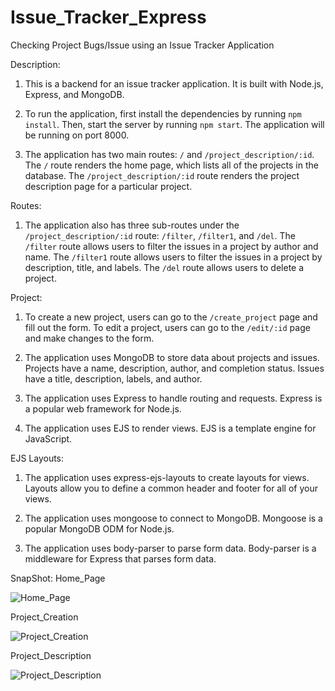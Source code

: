 # Issue_Tracker_Express
Checking Project Bugs/Issue using an Issue Tracker Application


Description:
1. This is a backend for an issue tracker application. It is built with Node.js, Express, and MongoDB.

2. To run the application, first install the dependencies by running `npm install`. Then, start the server by running `npm start`. The application will be running on port 8000.

3. The application has two main routes: `/` and `/project_description/:id`. The `/` route renders the home page, which lists all of the projects in the database. The `/project_description/:id` route renders the project description page for a particular project.

Routes:

1. The application also has three sub-routes under the `/project_description/:id` route: `/filter`, `/filter1`, and `/del`. The `/filter` route allows users to filter the issues in a project by author and name. The `/filter1` route allows users to filter the issues in a project by description, title, and labels. The `/del` route allows users to delete a project.

Project:


1. To create a new project, users can go to the `/create_project` page and fill out the form. To edit a project, users can go to the `/edit/:id` page and make changes to the form.

2. The application uses MongoDB to store data about projects and issues. Projects have a name, description, author, and completion status. Issues have a title, description, labels, and author.

3. The application uses Express to handle routing and requests. Express is a popular web framework for Node.js.

4. The application uses EJS to render views. EJS is a template engine for JavaScript.

EJS Layouts:

1. The application uses express-ejs-layouts to create layouts for views. Layouts allow you to define a common header and footer for all of your views.

2. The application uses mongoose to connect to MongoDB. Mongoose is a popular MongoDB ODM for Node.js.
3. The application uses body-parser to parse form data. Body-parser is a middleware for Express that parses form data.


SnapShot:
Home_Page 

![Home_Page](https://github.com/swarnajeswanth/Issue_Tracker_Express/assets/41503134/5b47715b-2b7f-4b4f-9ca6-3b92bb7224ab)

Project_Creation

![Project_Creation](https://github.com/swarnajeswanth/Issue_Tracker_Express/assets/41503134/73ca2a88-483e-48cc-8f4d-445f86d680a9)


Project_Description

![Project_Description](https://github.com/swarnajeswanth/Issue_Tracker_Express/assets/41503134/ecf10ec6-1313-4fd8-9f17-b1bf19842af4)

